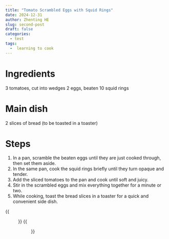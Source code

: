 ```yaml
---
title: "Tomato Scrambled Eggs with Squid Rings"
date: 2024-12-31
author: Zhenting HE
slug: second-post
draft: false
categories:
  - test
tags:
  -  learning to cook
---
```


# Ingredients
3 tomatoes, cut into wedges
2 eggs, beaten
10 squid rings

# Main dish
2 slices of bread (to be toasted in a toaster)

# Steps
1. In a pan, scramble the beaten eggs until they are just cooked through, then set them aside.
2. In the same pan, cook the squid rings briefly until they turn opaque and tender.
3. Add the sliced tomatoes to the pan and cook until soft and juicy.
4. Stir in the scrambled eggs and mix everything together for a minute or two.
5. While cooking, toast the bread slices in a toaster for a quick and convenient side dish.

{{<figure src="/images/Recipe/2024-12-31(1).jpg" title="All the Food in the Hotpot" width="360">}}
{{<figure src="/images/Recipe/2024-12-31(2).jpg" title="Paired with Cheese, Ready to Enjoy my Lunch" width="360">}}